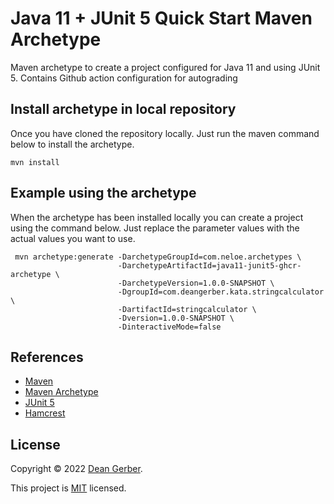 # Java 11 + JUnit 5 Quick Start Maven Archetype

Maven archetype to create a project configured for Java 11 and using JUnit 5. Contains Github action configuration for autograding

## Install archetype in local repository

Once you have cloned the repository locally. Just run the maven command below to install the archetype.

``` shell
mvn install
```

## Example using the archetype

When the archetype has been installed locally you can create a project using the command below. Just replace the parameter values with the actual values you want to use.

``` shell
 mvn archetype:generate -DarchetypeGroupId=com.neloe.archetypes \
                        -DarchetypeArtifactId=java11-junit5-ghcr-archetype \
                        -DarchetypeVersion=1.0.0-SNAPSHOT \
                        -DgroupId=com.deangerber.kata.stringcalculator \
                        -DartifactId=stringcalculator \
                        -Dversion=1.0.0-SNAPSHOT \
                        -DinteractiveMode=false
```

## References

* [Maven](https://maven.apache.org)
* [Maven Archetype](https://maven.apache.org/guides/introduction/introduction-to-archetypes.html)
* [JUnit 5](https://junit.org/junit5/)
* [Hamcrest](http://hamcrest.org/JavaHamcrest/)

## License

Copyright © 2022 [Dean Gerber](https://github.com/deangerber).

This project is [MIT](https://github.com/deangerber/java11-junit5-archetype/blob/master/LICENSE) licensed.
